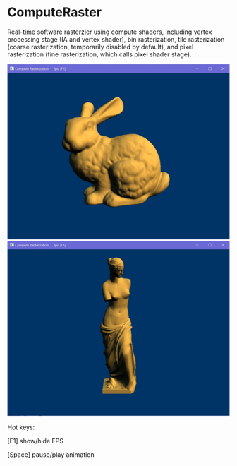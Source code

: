 # ComputeRaster
Real-time software rasterzier using compute shaders, including vertex processing stage (IA and vertex shader), bin rasterization, tile rasterization (coarse rasterization, temporarily disabled by default), and pixel rasterization (fine rasterization, which calls pixel shader stage).

![Bunny result](https://github.com/StarsX/ComputeRaster/blob/master/Doc/Images/Bunny.jpg "Bunny raterized rendering result")
![Venus result](https://github.com/StarsX/ComputeRaster/blob/master/Doc/Images/Venus.jpg "Venus raterized rendering result")

Hot keys:

[F1] show/hide FPS

[Space] pause/play animation
